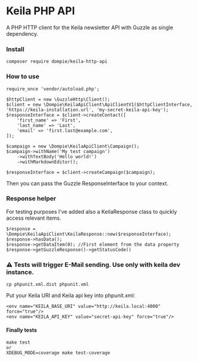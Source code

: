 # Keila PHP API

A PHP HTTP client for the Keila newsletter API with Guzzle as single dependency.

### Install
```
composer require dompie/keila-http-api
```

### How to use
```
require_once 'vendor/autoload.php';

$httpClient = new \GuzzleHttp\Client();
$client = new \Dompie\KeilaApiClient\ApiClientV1($httpClientInterface, 'https://keila-installation.url', 'my-secret-keila-api-key');
$responseInterface = $client->createContact([
    'first_name' => 'First',
    'last_name' => 'Last',
    'email' => 'first.last@example.com',
]);

$campaign = new \Dompie\KeilaApiClient\Campaign();
$campaign->withName('My test campaign')
    ->withTextBody('Hello world!')
    ->withMarkdownEditor();
    
$responseInterface = $client->createCampaign($campaign);
```
Then you can pass the Guzzle ResponseInterface to your context.

### Response helper
For testing purposes I've added also a KeilaResponse class to quickly access relevant items.
```
$response = \Dompie\KeilaApiClient\KeilaResponse::new($responseInterface);
$response->hasData();
$response->getDataItem(0); //First element from the data property
$response->getGuzzleResponse()->getStatusCode()
```


### &#9888;&#65039; Tests will trigger E-Mail sending. Use only with keila dev instance.
```
cp phpunit.xml.dist phpunit.xml
```

Put your Keila URI and Keila api key into phpunit.xml:
```
<env name="KEILA_BASE_URI" value="http://keila.local:4000" force="true"/>
<env name="KEILA_API_KEY" value="secret-api-key" force="true"/>
```

#### Finally tests
```
make test
or
XDEBUG_MODE=coverage make test-coverage
```
